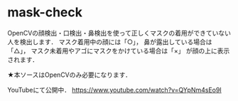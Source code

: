 # mask-check

OpenCVの顔検出・口検出・鼻検出を使って正しくマスクの着用ができていない人を検出します．
マスク着用中の顔には「○」，
鼻が露出している場合は「△」，
マスク未着用やアゴにマスクをかけている場合は「×」
が顔の上に表示されます．

★本ソースはOpenCVのみ必要になります．

YouTubeにて公開中．
https://www.youtube.com/watch?v=QYpNm4sEo9I
